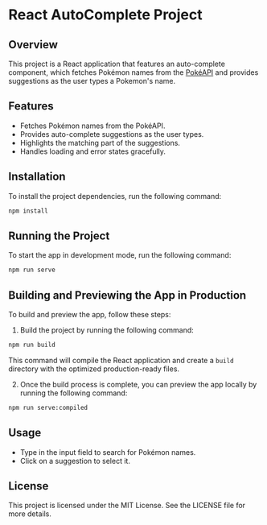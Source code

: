 # React AutoComplete Project

## Overview
This project is a React application that features an auto-complete component, which fetches Pokémon names from the [PokéAPI](https://pokeapi.co/) and provides suggestions as the user types a Pokemon's name.

## Features
- Fetches Pokémon names from the PokéAPI.
- Provides auto-complete suggestions as the user types.
- Highlights the matching part of the suggestions.
- Handles loading and error states gracefully.

## Installation
To install the project dependencies, run the following command:
```sh
npm install
```

## Running the Project
To start the app in development mode, run the following command:
```sh
npm run serve
```

## Building and Previewing the App in Production

To build and preview the app, follow these steps:

1. Build the project by running the following command:
```sh
npm run build
```
This command will compile the React application and create a `build` directory with the optimized production-ready files.

2. Once the build process is complete, you can preview the app locally by running the following command:
```sh
npm run serve:compiled
```

## Usage
- Type in the input field to search for Pokémon names.
- Click on a suggestion to select it.

## License
This project is licensed under the MIT License. See the LICENSE file for more details.
